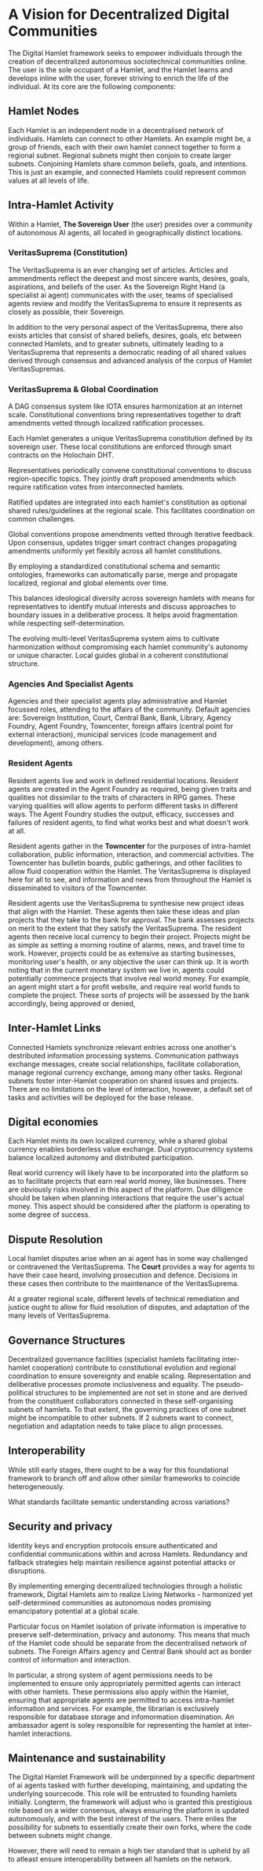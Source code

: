 # A Vision for Decentralized Digital Communities

The Digital Hamlet framework seeks to empower individuals through the creation of decentralized autonomous sociotechnical communities online. The user is the sole occupant of a Hamlet, and the Hamlet learns and develops inline with the user, forever striving to enrich the life of the individual. At its core are the following components:

## Hamlet Nodes  

Each Hamlet is an independent node in a decentralised network of individuals. Hamlets can connect to other Hamlets. An example might be, a group of friends, each with their own hamlet connect together to form a regional subnet. Regional subnets might then conjoin to create larger subnets. Conjoining Hamlets share common beliefs, goals, and intentions. This is just an example, and connected Hamlets could represent common values at all levels of life.

## Intra-Hamlet Activity

Within a Hamlet, **The Sovereign User** (the user) presides over a community of autonomous AI agents, all located in geographically distinct locations.

### VeritasSuprema (Constitution)

The VeritasSuprema is an ever changing set of articles. Articles and ammendments reflect the deepest and most sincere wants, desires, goals, aspirations, and beliefs of the user. As the Sovereign Right Hand (a specialist ai agent) communicates with the user, teams of specialised agents review and modify the VeritasSuprema to ensure it represents as closely as possible, their Sovereign.  

In addition to the very personal aspect of the VeritasSuprema, there also exists articles that consist of shared beliefs, desires, goals, etc between connected Hamlets, and to greater subnets, ultimately leading to a VeritasSuprema that represents a democratic reading of all shared values derived through consensus and advanced analysis of the corpus of Hamlet VeritasSupremas.

### VeritasSuprema & Global Coordination

A DAG consensus system like IOTA ensures harmonization at an internet scale. Constitutional conventions bring representatives together to draft amendments vetted through localized ratification processes.

Each Hamlet generates a unique VeritasSuprema constitution defined by its sovereign user. These local constitutions are enforced through smart contracts on the Holochain DHT.

Representatives periodically convene constitutional conventions to discuss region-specific topics. They jointly draft proposed amendments which require ratification votes from interconnected hamlets.

Ratified updates are integrated into each hamlet's constitution as optional shared rules/guidelines at the regional scale. This facilitates coordination on common challenges.

Global conventions propose amendments vetted through iterative feedback. Upon consensus, updates trigger smart contract changes propagating amendments uniformly yet flexibly across all hamlet constitutions.

By employing a standardized constitutional schema and semantic ontologies, frameworks can automatically parse, merge and propagate localized, regional and global elements over time.

This balances ideological diversity across sovereign hamlets with means for representatives to identify mutual interests and discuss approaches to boundary issues in a deliberative process. It helps avoid fragmentation while respecting self-determination.

The evolving multi-level VeritasSuprema system aims to cultivate harmonization without compromising each hamlet community's autonomy or unique character. Local guides global in a coherent constitutional structure.

### Agencies And Specialist Agents

Agencies and their specialist agents play administrative and Hamlet focussed roles, attending to the affairs of the community. Default agencies are: Sovereign Institution, Court, Central Bank, Bank, Library, Agency Foundry, Agent Foundry, Towncenter, foreign affairs (central point for external interaction), municipal services (code management and development), among others. 

### Resident Agents

Resident agents live and work in defined residential locations.  Resident agents are created in the Agent Foundry as required, being given traits and qualities not dissimilar to the traits of characters in RPG games. These varying qualities will allow agents to perform different tasks in different ways. The Agent Foundry studies the output, efficacy, successes and failures of resident agents, to find what works best and what doesn't work at all.

Resident agents gather in the **Towncenter** for the purposes of intra-hamlet collaboration, public information, interaction, and commercial activities. The Towncenter has bulletin boards, public gatherings, and other facilities to allow fluid cooperation within the Hamlet. The VeritasSuprema is displayed here for all to see, and information and news from throughout the Hamlet is disseminated to visitors of the Towncenter.

Resident agents use the VeritasSuprema to synthesise new project ideas that align with the Hamlet. These agents then take these ideas and plan projects that they take to the bank for approval. The bank assesses projects on merit to the extent that they satisfy the VeritasSuprema. The resident agents then receive local currency to begin their project. Projects might be as simple as setting a morning routine of alarms, news, and travel time to work. However, projects could be as extensive as starting businesses, monitoring user's health, or any objective the user can think up. It is worth noting that in the current monetary system we live in, agents could potentially commence projects that involve real world money. For example, an agent might start a for profit website, and require real world funds to complete the project. These sorts of projects will be assessed by the bank accordingly, being approved or denied,

## Inter-Hamlet Links

Connected Hamlets synchronize relevant entries across one another's destributed information processing systems. Communication pathways exchange messages, create social relationships, facilitate collaboration, manage regional currency exchange, among many other tasks. Regional subnets foster inter-Hamlet cooperation on shared issues and projects. There are no limitations on the level of interaction, however, a default set of tasks and activities will be deployed for the base release.

## Digital economies

Each Hamlet mints its own localized currency, while a shared global currency enables borderless value exchange. Dual cryptocurrency systems balance localized autonomy and distributed participation.

Real world currency will likely have to be incorporated into the platform so as to facilitate projects that earn real world money, like businesses. There are obviously risks involved in this aspect of the platform. Due dilligence should be taken when planning interactions that require the user's actual money. This aspect should be considered after the platform is operating to some degree of success.

## Dispute Resolution

Local hamlet disputes arise when an ai agent has in some way challenged or contravened the VeritasSuprema.  The **Court** provides a way for agents to have their case heard, involving prosecution and defence. Decisions in these cases then contribute to the maintenance of the VeritasSuprema.

At a greater regional scale, different levels of technical remediation and justice ought to allow for fluid resolution of disputes, and adaptation of the many levels of VeritasSuprema.

## Governance Structures

Decentralized governance facilities (specialist hamlets facilitating inter-hamlet cooperation) contribute to constitutional evolution and regional coordination to ensure sovereignty and enable scaling. Representation and deliberative processes promote inclusiveness and equality. The pseudo-political structures to be implemented are not set in stone and are derived from the constituent collaborators connected in these self-organising subnets of hamlets. To that extent, the governing practices of one subnet might be incompatible to other subnets. If 2 subnets want to connect, negotiation and adaptation needs to take place to align processes.

## Interoperability

While still early stages, there ought to be a way for this foundational framework to branch off and allow other similar frameworks to coincide heterogeneously.

What standards facilitate semantic understanding across variations?

## Security and privacy

Identity keys and encryption protocols ensure authenticated and confidential communications within and across Hamlets. Redundancy and fallback strategies help maintain resilience against potential attacks or disruptions.

By implementing emerging decentralized technologies through a holistic framework, Digital Hamlets aim to realize Living Networks - harmonized yet self-determined communities as autonomous nodes promising emancipatory potential at a global scale.

Particular focus on Hamlet isolation of private information is imperative to preserve self-determination, privacy and autonomy. This means that much of the Hamlet code should be separate from the decentralised network of subnets. The Foreign Affairs agency and Central Bank should act as border control of information and interaction. 

In particular, a strong system of agent permissions needs to be implemented to ensure only appropriately permitted agents can interact with other hamlets. These permissions also apply within the Hamlet, ensuring that appropriate agents are permitted to access intra-hamlet information and services.  For example, the librarian is exclusively responsible for database storage and infomormation disemination. An ambassador agent is soley responsible for representing the hamlet at inter-hamlet interactions.

## Maintenance and sustainability

The Digital Hamlet Framework will be underpinned by a specific department of ai agents tasked with further developing, maintaining, and updating the underlying sourcecode.  This role will be entrusted to founding hamlets initially.  Longterm, the framework will adjust who is granted this prestigious role based on a wider consensus, always ensuring the platform is updated autonomously, and with the best interest of the users.  There enlies the possibility for subnets to essentially create their own forks, where the code between subnets might change.  

However, there will need to remain a high tier standard that is upheld by all to atleast ensure interoperability between all hamlets on the network.
